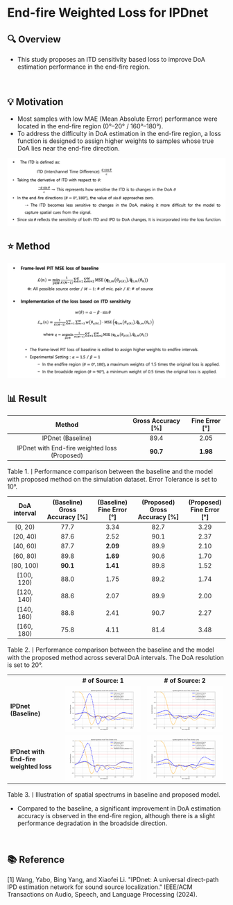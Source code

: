 # End-fire Weighted Loss for IPDnet
## 🔍 Overview
- This study proposes an ITD sensitivity based loss to improve DoA estimation performance in the end-fire region.
<br>


## 💡 Motivation
- Most samples with low MAE (Mean Absolute Error) performance were located in the end-fire region (0°–20° / 160°–180°).
- To address the difficulty in DoA estimation in the end-fire region, a loss function is designed to assign higher weights to samples whose true DoA lies near the end-fire direction.

![IDEA](assets/idea.png)
<br>


## ⭐ Method
![METHOD](assets/method.png)
<br>


## 📊 Result
| Method                       | Gross Accuracy [%] | Fine Error [°] |
|:----------------------------:|:-------------------------:|:--------------------:|
| IPDnet (Baseline)                  | 89.4                      | 2.05                 |
| IPDnet with End-fire weighted loss (Proposed) | **90.7**                  | **1.98**             |

<p>Table 1.ㅣPerformance comparison between the baseline and the model with proposed method on the simulation dataset. Error Tolerance is set to 10°. </p>

| DoA interval     | (Baseline)<br>Gross Accuracy [%] | (Baseline)<br>Fine Error [°] | (Proposed)<br>Gross Accuracy [%] | (Proposed)<br>Fine Error [°] |
|:------------:|:----------------------------:|:------------------------:|:----------------------------:|:------------------------:|
| [0, 20)      | 77.7                         | 3.34                     | 82.7                         | 3.29                     |
| [20, 40)     | 87.6                         | 2.52                     | 90.1                         | 2.37                     |
| [40, 60)     | 87.7                         | **2.09**                 | 89.9                         | 2.10                     |
| [60, 80)     | 89.8                         | **1.69**                 | 90.6                         | 1.70                     |
| [80, 100)    | **90.1**                     | **1.41**                 | 89.8                         | 1.52                     |
| [100, 120)   | 88.0                         | 1.75                     | 89.2                         | 1.74                     |
| [120, 140)   | 88.6                         | 2.07                     | 89.9                         | 2.00                     |
| [140, 160)   | 88.8                         | 2.41                     | 90.7                         | 2.27                     |
| [160, 180)   | 75.8                         | 4.11                     | 81.4                         | 3.48                     |

<p>Table 2.ㅣPerformance comparison between the baseline and the model with the proposed method across several DoA intervals. The DoA resolution is set to 20°. </p>

<table>
  <tr>
    <th></th>
    <th># of Source: 1</th>
    <th># of Source: 2</th>
  </tr>
  <tr>
    <td><b>IPDnet<br>(Baseline)</b></td>
    <td><img src="./assets/baseline_source1_1.gif" width="300"></td>
    <td><img src="./assets/baseline_source2_1.gif" width="300"></td>
  </tr>
  <tr>
    <td><b>IPDnet with<br>End-fire weighted loss</b></td>
    <td><img src="./assets/endfire_source1_1.gif" width="300"></td>
    <td><img src="./assets/endire_source2_1.gif" width="300"></td>
  </tr>
</table>

<p>Table 3.ㅣIllustration of spatial spectrums in baseline and proposed model. </p>

- Compared to the baseline, a significant improvement in DoA estimation accuracy is observed in the end-fire region, although there is a slight performance degradation in the broadside direction.
<br>

## 📚 Reference
[1] Wang, Yabo, Bing Yang, and Xiaofei Li. "IPDnet: A universal direct-path IPD estimation network for sound source localization." IEEE/ACM Transactions on Audio, Speech, and Language Processing (2024).
